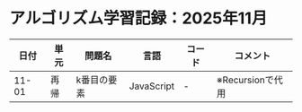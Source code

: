 # アルゴリズム学習記録：2025年11月

| 日付 | 単元 | 問題名 | 言語 | コード | コメント |
| - | - | - | - | - | - |
| 11-01 | 再帰 | k番目の要素 | JavaScript | - | ※Recursionで代用 |